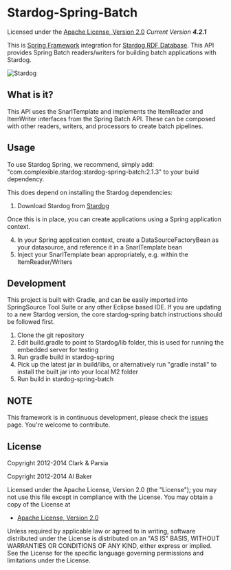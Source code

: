 Stardog-Spring-Batch
==========

Licensed under the [Apache License, Version 2.0](http://www.apache.org/licenses/LICENSE-2.0)
_Current Version **4.2.1**_

This is [Spring Framework](http://springsource.org) integration for [Stardog RDF Database](http://stardog.com). This API provides Spring Batch readers/writers for building batch applications with Stardog.

![Stardog](http://stardog.com/img/stardog.png)

## What is it? ##

This API uses the SnarlTemplate and implements the ItemReader and ItemWriter interfaces from the Spring Batch API.  These can be composed with other readers, writers, and processors to create batch pipelines.


## Usage ##

To use Stardog Spring, we recommend, simply add: "com.complexible.stardog:stardog-spring-batch:2.1.3" to your build dependency.

This does depend on installing the Stardog dependencies:

1. Download Stardog from [Stardog](http://stardog.com)

Once this is in place, you can create applications using a Spring application context.

4. In your Spring application context, create a DataSourceFactoryBean as your datasource, and reference it in a SnarlTemplate bean
5. Inject your SnarlTemplate bean appropriately, e.g. within the ItemReader/Writers


## Development ##

This project is built with Gradle, and can be easily imported into SpringSource Tool Suite or any other Eclipse based IDE.  If you are updating to a new Stardog version, the core stardog-spring batch instructions should be followed first.

1. Clone the git repository
2. Edit build.gradle to point to Stardog/lib folder, this is used for running the embedded server for testing
3. Run gradle build in stardog-spring
4. Pick up the latest jar in build/libs, or alternatively run "gradle install" to install the built jar into your local M2 folder
5. Run build in stardog-spring-batch


## NOTE ##

This framework is in continuous development, please check the [issues](https://github.com/complexible/stardog-spring/issues) page. You're welcome to contribute.

## License

Copyright 2012-2014 Clark & Parsia

Copyright 2012-2014 Al Baker

Licensed under the Apache License, Version 2.0 (the "License");
you may not use this file except in compliance with the License.
You may obtain a copy of the License at

* [Apache License, Version 2.0](http://www.apache.org/licenses/LICENSE-2.0)

Unless required by applicable law or agreed to in writing, software
distributed under the License is distributed on an "AS IS" BASIS,
WITHOUT WARRANTIES OR CONDITIONS OF ANY KIND, either express or implied.
See the License for the specific language governing permissions and
limitations under the License.
